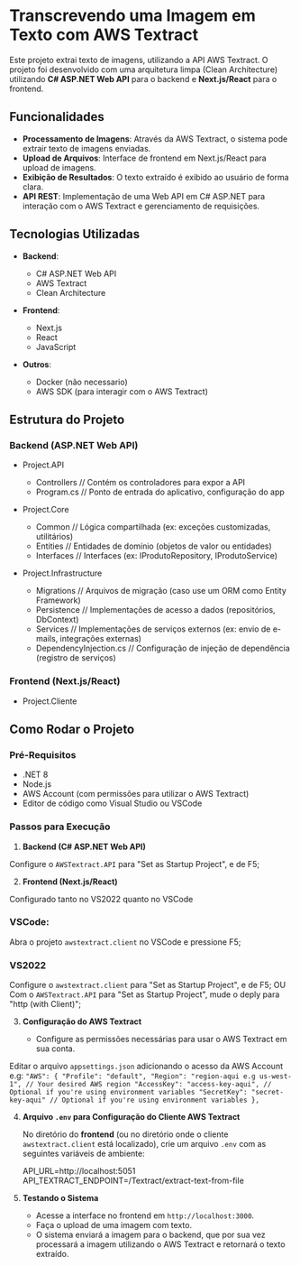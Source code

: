 # Transcrevendo uma Imagem em Texto com AWS Textract

Este projeto extrai texto de imagens, utilizando a API AWS Textract. O projeto foi desenvolvido com uma arquitetura limpa (Clean Architecture) utilizando **C# ASP.NET Web API** para o backend e **Next.js/React** para o frontend.

## Funcionalidades

- **Processamento de Imagens**: Através da AWS Textract, o sistema pode extrair texto de imagens enviadas.
- **Upload de Arquivos**: Interface de frontend em Next.js/React para upload de imagens.
- **Exibição de Resultados**: O texto extraído é exibido ao usuário de forma clara.
- **API REST**: Implementação de uma Web API em C# ASP.NET para interação com o AWS Textract e gerenciamento de requisições.

## Tecnologias Utilizadas

- **Backend**: 
  - C# ASP.NET Web API
  - AWS Textract
  - Clean Architecture

- **Frontend**: 
  - Next.js
  - React
  - JavaScript

- **Outros**:
  - Docker (não necessario)
  - AWS SDK (para interagir com o AWS Textract)

## Estrutura do Projeto

### Backend (ASP.NET Web API)
- Project.API
    - Controllers           // Contém os controladores para expor a API
    - Program.cs            // Ponto de entrada do aplicativo, configuração do app

- Project.Core
    - Common                // Lógica compartilhada (ex: exceções customizadas, utilitários)
    - Entities              // Entidades de domínio (objetos de valor ou entidades)
    - Interfaces            // Interfaces (ex: IProdutoRepository, IProdutoService)

- Project.Infrastructure
    - Migrations            // Arquivos de migração (caso use um ORM como Entity Framework)
    - Persistence           // Implementações de acesso a dados (repositórios, DbContext)
    - Services              // Implementações de serviços externos (ex: envio de e-mails, integrações externas)
    - DependencyInjection.cs // Configuração de injeção de dependência (registro de serviços)

### Frontend (Next.js/React)
- Project.Cliente
    
## Como Rodar o Projeto

### Pré-Requisitos

- .NET 8
- Node.js
- AWS Account (com permissões para utilizar o AWS Textract)
- Editor de código como Visual Studio ou VSCode

### Passos para Execução

1. **Backend (C# ASP.NET Web API)**

Configure o ``AWSTextract.API`` para "Set as Startup Project", e de F5;

2. **Frontend (Next.js/React)**

Configurado tanto no VS2022 quanto no VSCode

### VSCode:

Abra o projeto ``awstextract.client`` no VSCode e pressione F5;

### VS2022

Configure o ``awstextract.client`` para "Set as Startup Project", e de F5;
OU
Com o ``AWSTextract.API`` para "Set as Startup Project", mude o deply para "http (with Client)";

3. **Configuração do AWS Textract**

   - Configure as permissões necessárias para usar o AWS Textract em sua conta.

Editar o arquivo ``appsettings.json`` adicionando o acesso da AWS Account e.g:
``
"AWS": {
  "Profile": "default",
  "Region": "region-aqui e.g us-west-1", // Your desired AWS region
  "AccessKey": "access-key-aqui", // Optional if you're using environment variables
  "SecretKey": "secret-key-aqui" // Optional if you're using environment variables
},
``

4. **Arquivo `.env` para Configuração do Cliente AWS Textract**

   No diretório do **frontend** (ou no diretório onde o cliente `awstextract.client` está localizado), crie um arquivo `.env` com as seguintes variáveis de ambiente:

   API_URL=http://localhost:5051
   API_TEXTRACT_ENDPOINT=/Textract/extract-text-from-file

5. **Testando o Sistema**

   - Acesse a interface no frontend em `http://localhost:3000`.
   - Faça o upload de uma imagem com texto.
   - O sistema enviará a imagem para o backend, que por sua vez processará a imagem utilizando o AWS Textract e retornará o texto extraído.
